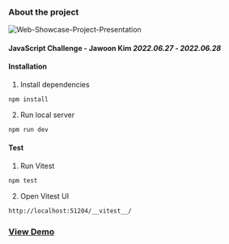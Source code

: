 ### About the project

![Web-Showcase-Project-Presentation](https://user-images.githubusercontent.com/68469414/176154247-90a5f926-10ab-4191-8849-a5585339abc3.png)

#### JavaScript Challenge - Jawoon Kim _2022.06.27_ - _2022.06.28_

#### Installation

1. Install dependencies
```sh
npm install
```

2. Run local server
```sh
npm run dev
```

#### Test

1. Run Vitest
```sh
npm test
```

2. Open Vitest UI
```sh
http://localhost:51204/__vitest__/
```

### [View Demo](https://tz-converter-memtime.vercel.app/)
